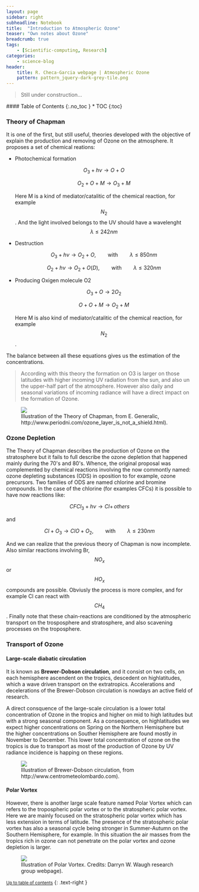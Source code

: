 ```yaml
---
layout: page
sidebar: right
subheadline: Notebook
title:  "Introduction to Atmospheric Ozone"
teaser: "Own notes about Ozone"
breadcrumb: true
tags:
    - [Scientific-computing, Research]
categories:
    - science-blog
header:
    title: R. Checa-Garcia webpage | Atmospheric Ozone
    pattern: pattern_jquery-dark-grey-tile.png
---
```


> Still under construction...

<section id="table-of-contents" class="toc">
<div class="panel radius" markdown="1">
#### Table of Contents
{:.no_toc }
*  TOC
{:toc}
</div>
</section><!-- /#table-of-contents -->


### Theory of Chapman

It is one of the first, but still useful, theories developed with the objective of explain the production and removing of Ozone on the atmosphere. It proposes a set of chemical reations: 

- Photochemical formation

   $$ O_{3}+h\nu \longrightarrow O+O$$
   
   $$ O_{2}+O+M \longrightarrow  O_{3} + M$$
   
   Here M is a kind of mediator/catalitic of the chemical reaction, for example $$N_{2}$$. And the light involved belongs to the UV should have a wavelenght  $$ \lambda  \leq 242 nm $$ 
   
- Destruction

   $$ O_{3}+h\nu\longrightarrow  O_{2}+O, \qquad \text{with} \qquad \lambda  \leq 850 nm $$
   
   $$ O_{2}+h\nu \longrightarrow  O_{2}+O(D), \qquad \text{with} \qquad \lambda \leq 320 nm $$
   
- Producing Oxigen molecule O2

   $$ O_{3}+O \longrightarrow  2O_{2}$$ 
   
   $$ O+O+M   \longrightarrow  O_{2}+M$$ 
   
   Here M is also kind of mediator/catalitic of the chemical reaction, for example $$N_{2}$$.

The balance between all these equations gives us the estimation of the concentrations.

> According with this theory the formation on O3 is larger on those latitudes with higher incoming UV radiation from the sun, and also un the upper-half part of the atmosphere. However also daily and seasonal variations of incoming radiance will have a direct impact on the formation of Ozone.


<figure class="half">
<a
href="http://www.periodni.com/gallery/life_cycle_of_an_oxygen_atom.png"><img src="http://www.periodni.com/gallery/life_cycle_of_an_oxygen_atom.png"></a>
	<figcaption><a title="Illustration of then Theory of Chapman">Illustration of the Theory of Chapman, from E. Generalic, http://www.periodni.com/ozone_layer_is_not_a_shield.html).
 </a></figcaption>
</figure>


### Ozone Depletion

The Theory of Chapman describes the production of Ozone on the stratosphere but it fails to full describe the ozone depletion that happened mainly during the 70's and 80's. Whence, the original proposal was complemented by chemical reactions involving the now commontly named: ozone depleting substances (ODS) in oposition to for example, ozone precursors. Two families of ODS are named chlorine and bromine compounds. In the case of the chlorine (for examples CFCs) it is possible to have now reactions like:

   $$ CFCl_{3}+h\nu \longrightarrow Cl +\, others$$

and

   $$ Cl+O_{3} \longrightarrow ClO +O_{2}, \qquad \text{with} \qquad \lambda  \leq 230 nm $$

And we can realize that the previous theory of Chapman is now incomplete. Also similar reactions involving Br, $$NO_{x}$$ or $$HO_{x}$$ compounds are possible. Obviusly the process is more complex, and for example Cl can react with $$CH_{4}$$. Finally note that these chain-reactions are conditioned by the atmospheric transport on the trosposphere and stratosphere, and also scavening processes on the troposphere.

### Transport of Ozone

#### Large-scale diabatic circulation

It is known as **Brewer-Dobson circulation**, and it consist on two cells, on each hemisphere ascendent on the tropics, descedent on highlatitudes, which a wave driven transport on the extratropics. Accelerations and decelerations of the Brewer-Dobson circulation is nowdays an active field of research.

A direct consquence of the large-scale circulation is a lower total concentration of Ozone in the tropics and higher on mid to high latitudes but with a strong seasonal component. As a consequence, on highlatitudes we expect higher concentrations on Spring on the Northern Hemisphere but the higher concentrations on Souther Hemisphere are found mostly in November to December. This lower total concentration of ozone on the tropics is due to transport as most of the production of Ozone by UV radiance incidence is happing on these regions.

<figure class="half">
<a
href="http://www.centrometeolombardo.com/Files/Articoli/Analisi/AnalisiTeleconnettiva_1/11.jpg"><img src="http://www.centrometeolombardo.com/Files/Articoli/Analisi/AnalisiTeleconnettiva_1/11.jpg"></a>
	<figcaption><a title="Illustration of Large-scale diabatic circulation">Illustration of Brewer-Dobson circulation, from http://www.centrometeolombardo.com).
 </a></figcaption>
</figure>



#### Polar Vortex

However, there is another large scale feature named Polar Vortex which can refers to the tropospheric polar vortex or to the stratospheric polar vortex. Here we are mainly focused on the stratospheric polar vortex which has less extension in terms of latitude. The presence of the stratospheric polar vortex has also a seasonal cycle being stronger in Summer-Autumn on the Southern Hemisphere, for example. In this situation the air masses from the tropics rich in ozone can not penetrate on the polar vortex and ozone depletion is larger.

<figure class="half">
<a
href="http://sites.krieger.jhu.edu/waugh/files/2016/03/vortex-schematic.png"><img src="http://sites.krieger.jhu.edu/waugh/files/2016/03/vortex-schematic.png"></a>
	<figcaption><a title="Illustration of Polar Vortex">Illustration of Polar Vortex. Credits: Darryn W. Waugh research group webpage).
 </a></figcaption>
</figure>





<small markdown="1">[Up to table of contents](#toc)</small>
{: .text-right }

